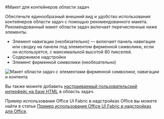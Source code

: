#<a name="layout-for-task-pane-containers"></a>Макет для контейнеров области задач


Обеспечьте единообразный внешний вид и удобство использования контейнеров области задач с помощью рекомендованного макета. Рекомендованный макет области задач включает перечисленные ниже элементы. 

- Элемент навигации (необязательно) — включает панель навигации или сводку на панели под элементом фирменной символики, если он используется, с максимальной высотой 80 пикселей.
- Содержимое надстройки
- Элемент фирменной символики (необязательно)

![Макет области задач с элементами фирменной символики, навигации и контента](../../../images/layouts_taskpane_v0.02.png)

Вы также можете добавить [настраиваемый пользовательский интерфейс на базе HTML](ui-elements.md#custom-HTML-based-UI) в область задач.

Пример использования Office UI Fabric в надстройках Office вы можете найти в статье [Пример использования Office UI Fabric в надстройках для Office](https://github.com/OfficeDev/Office-Add-in-Fabric-UI-Sample).

<!-- Add sample template for content add-in and individual building blocks - Branding, Navigation bar or pivot, input, layout components -->
